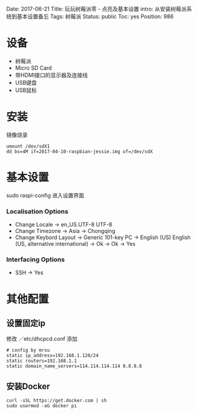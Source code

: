 Date: 2017-06-21
Title: 玩玩树莓派零 - 点亮及基本设置
intro: 从安装树莓派系统到基本设置备忘
Tags: 树莓派
Status: public
Toc: yes
Position: 986

设备
=======
- 树莓派
- Micro SD Card
- 带HDMI接口的显示器及连接线
- USB键盘
- USB鼠标

安装
=======
镜像烧录
```
umount /dev/sdX1
dd bs=4M if=2017-04-10-raspbian-jessie.img of=/dev/sdX
```

基本设置
=======
sudo raspi-config 进入设置界面

### Localisation Options
- Change Locale -> en_US.UTF-8 UTF-8
- Change Timezone -> Asia -> Chongqing
- Change Keybord Layout -> Generic 101-key PC -> English (US) English (US, alternative international) -> Ok -> Ok -> Yes

### Interfacing Options
- SSH -> Yes

其他配置
=======
设置固定ip
-------
修改 ／etc/dhcpcd.conf 添加
```
# config by mrsu
static ip_address=192.168.1.120/24
static routers=192.168.1.1
static domain_name_servers=114.114.114.114 8.8.8.8
```

安装Docker
-------
```
curl -sSL https://get.docker.com | sh
sudo usermod -aG docker pi
```
